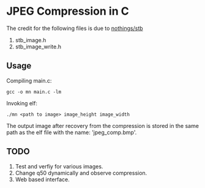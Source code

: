 # JPEG Compression in C

The credit for the following files is due to [nothings/stb](https://github.com/nothings/stb)

1. stb_image.h
2. stb_image_write.h

## Usage

Compiling main.c:

```
gcc -o mn main.c -lm
```
Invoking elf:

```
./mn <path to image> image_height image_width
```
The output image after recovery from the compression is stored in the same path
as the elf file with the name: 'jpeg_comp.bmp'.

## TODO
1. Test and verfiy for various images.
2. Change q50 dynamically and observe compression.
3. Web based interface.
